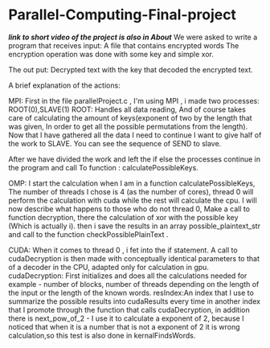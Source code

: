 # Parallel-Computing-Final-project
***link to short video of the project is also in About***
We were asked to write a program that receives input:
A file that contains encrypted words
The encryption operation was done with some key and simple xor.

The out put:
Decrypted text with the key that decoded the encrypted text.

A brief explanation of the actions:

MPI: 
First in the file parallelProject.c , I'm using MPI , i made two processes: ROOT(0),SLAVE(1)
ROOT: Handles all data reading, And of course takes care of calculating the amount of keys(exponent of two by the length that was given, In order to get all the possible permutations from the length).
Now that I have gathered all the data I need to continue I want to give half of the work to SLAVE.
You can see the sequence of SEND to slave.

After we have divided the work and left the if else the processes continue in the program and call
To function : calculatePossibleKeys.

OMP:
I start the calculation when I am in a function calculatePossibleKeys, 
The number of threads I chose is 4 (as the number of cores), thread 0 will perform the calculation with cuda while the rest will calculate the cpu.
I will now describe what happens to those who do not thread 0, Make a call to function decryption, there the calculation of xor with the possible key (Which is actually i).
then i save the results in an array possible_plaintext_str and call to the function checkPossiblePlainText .

CUDA:
When it comes to thread 0 , i fet into the if statement. 
A call to cudaDecryption is then made with conceptually identical parameters to that of a decoder in the CPU, adapted only for calculation in gpu.
cudaDecryption: First initializes and does all the calculations needed for example - number of blocks, number of threads depending on the length of the input or the length of the known words.
resIndex:An index that I use to summarize the possible results into cudaResults every time in another index that I promote through the function that calls cudaDecryption, in addition there is 
next_pow_of_2 - I use it to calculate a exponent of 2, because I noticed that when it is a number that is not a exponent of 2 it is wrong calculation,so this test is also done in kernalFindsWords.


